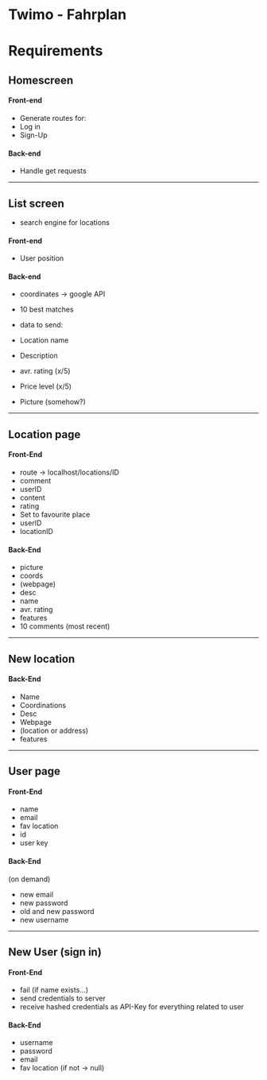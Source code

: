 # Twimo - Fahrplan

# Requirements

## Homescreen

#### Front-end

- Generate routes for:
- Log in
- Sign-Up

#### Back-end

- Handle get requests

---

## List screen

- search engine for locations

#### Front-end

- User position

#### Back-end

- coordinates -> google API
- 10 best matches

- data to send:
- Location name
- Description
- avr. rating (x/5)
- Price level (x/5)
- Picture (somehow?)

---

## Location page

#### Front-End

- route -> localhost/locations/ID
- comment
- userID
- content
- rating
- Set to favourite place
- userID
- locationID

#### Back-End

- picture
- coords
- (webpage)
- desc
- name
- avr. rating
- features
- 10 comments (most recent)

---

## New location

#### Back-End

- Name
- Coordinations
- Desc
- Webpage
- (location or address)
- features

---

## User page

#### Front-End

- name
- email
- fav location
- id
- user key

#### Back-End

(on demand)

- new email
- new password
- old and new password
- new username

---

## New User (sign in)

#### Front-End

- fail (if name exists...)
- send credentials to server
- receive hashed credentials as API-Key for everything related to user

#### Back-End

- username
- password
- email
- fav location (if not -> null)

